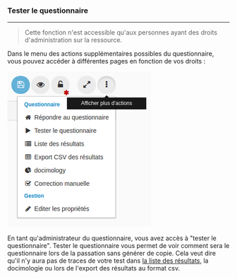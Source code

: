 ### Tester le questionnaire

---

> Cette fonction n'est accessible qu'aux personnes ayant des droits d'administration sur la ressource.

Dans le menu des actions supplémentaires possibles du questionnaire, vous pouvez accéder à différentes pages en fonction de vos droits :

![](images/quiz-fig45.png)

En tant qu'administrateur du questionnaire, vous avez accès à "tester le questionnaire". Tester le questionnaire vous permet de voir comment sera le questionnaire lors de la passation sans générer de copie. Cela veut dire qu'il n'y aura pas de traces de votre test dans [la liste des résultats](result_list.md), la docimologie ou lors de l'export des résultats au format csv.

